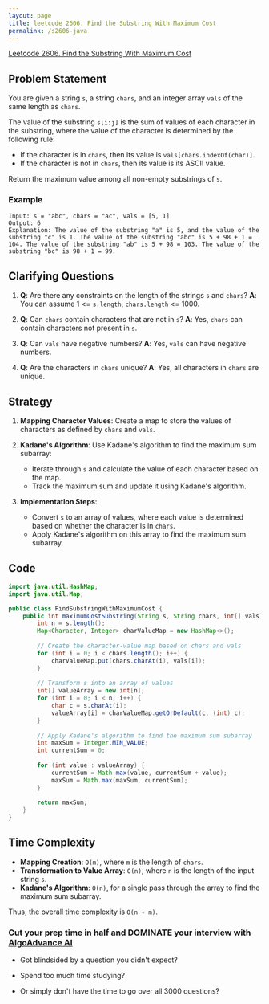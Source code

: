 ```yaml
---
layout: page
title: leetcode 2606. Find the Substring With Maximum Cost
permalink: /s2606-java
---
```

[Leetcode 2606. Find the Substring With Maximum Cost](https://algoadvance.github.io/algoadvance/l2606)
## Problem Statement
You are given a string `s`, a string `chars`, and an integer array `vals` of the same length as `chars`.

The value of the substring `s[i:j]` is the sum of values of each character in the substring, where the value of the character is determined by the following rule:
- If the character is in `chars`, then its value is `vals[chars.indexOf(char)]`.
- If the character is not in `chars`, then its value is its ASCII value.

Return the maximum value among all non-empty substrings of `s`.

### Example
```plaintext
Input: s = "abc", chars = "ac", vals = [5, 1]
Output: 6
Explanation: The value of the substring "a" is 5, and the value of the substring "c" is 1. The value of the substring "abc" is 5 + 98 + 1 = 104. The value of the substring "ab" is 5 + 98 = 103. The value of the substring "bc" is 98 + 1 = 99.
```

## Clarifying Questions
1. **Q**: Are there any constraints on the length of the strings `s` and `chars`?
   **A**: You can assume 1 <= `s.length`, `chars.length` <= 1000.

2. **Q**: Can `chars` contain characters that are not in `s`?
   **A**: Yes, `chars` can contain characters not present in `s`.

3. **Q**: Can `vals` have negative numbers?
   **A**: Yes, `vals` can have negative numbers.

4. **Q**: Are the characters in `chars` unique?
   **A**: Yes, all characters in `chars` are unique.

## Strategy
1. **Mapping Character Values**:
   Create a map to store the values of characters as defined by `chars` and `vals`.

2. **Kadane's Algorithm**:
   Use Kadane's algorithm to find the maximum sum subarray:
   - Iterate through `s` and calculate the value of each character based on the map.
   - Track the maximum sum and update it using Kadane's algorithm.

3. **Implementation Steps**:
   - Convert `s` to an array of values, where each value is determined based on whether the character is in `chars`.
   - Apply Kadane's algorithm on this array to find the maximum sum subarray.

## Code
```java
import java.util.HashMap;
import java.util.Map;

public class FindSubstringWithMaximumCost {
    public int maximumCostSubstring(String s, String chars, int[] vals) {
        int n = s.length();
        Map<Character, Integer> charValueMap = new HashMap<>();
        
        // Create the character-value map based on chars and vals
        for (int i = 0; i < chars.length(); i++) {
            charValueMap.put(chars.charAt(i), vals[i]);
        }
        
        // Transform s into an array of values
        int[] valueArray = new int[n];
        for (int i = 0; i < n; i++) {
            char c = s.charAt(i);
            valueArray[i] = charValueMap.getOrDefault(c, (int) c);
        }
        
        // Apply Kadane's algorithm to find the maximum sum subarray
        int maxSum = Integer.MIN_VALUE;
        int currentSum = 0;
        
        for (int value : valueArray) {
            currentSum = Math.max(value, currentSum + value);
            maxSum = Math.max(maxSum, currentSum);
        }
        
        return maxSum;
    }
}
```

## Time Complexity
- **Mapping Creation**: `O(m)`, where `m` is the length of `chars`.
- **Transformation to Value Array**: `O(n)`, where `n` is the length of the input string `s`.
- **Kadane's Algorithm**: `O(n)`, for a single pass through the array to find the maximum sum subarray.

Thus, the overall time complexity is `O(n + m)`.


### Cut your prep time in half and DOMINATE your interview with [AlgoAdvance AI](https://algoAdvance.com)

- Got blindsided by a question you didn't expect?

- Spend too much time studying?

- Or simply don't have the time to go over all 3000 questions?

